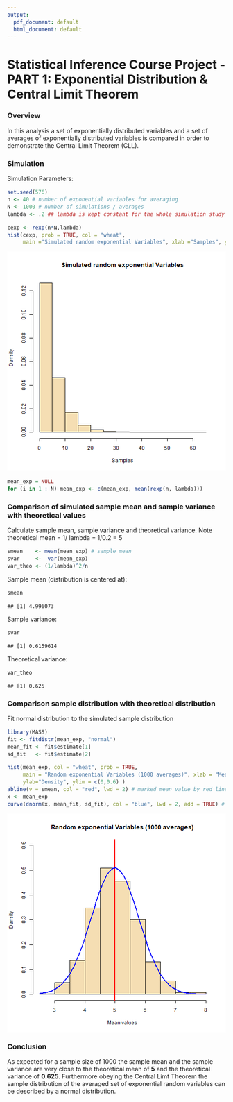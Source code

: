 ```yaml
---
output:
  pdf_document: default
  html_document: default
---
```

# Statistical Inference Course Project - PART 1: Exponential Distribution & Central Limit Theorem

### Overview
In this analysis a set of exponentially distributed variables and a set of averages of exponentially distributed variables is compared in order to demonstrate the Central Limit Theorem (CLL).

### Simulation

Simulation Parameters:

```r
set.seed(576)
n <- 40 # number of exponential variables for averaging 
N <- 1000 # number of simulations / averages
lambda <- .2 ## lambda is kept constant for the whole simulation study
```


```r
cexp <- rexp(n*N,lambda)
hist(cexp, prob = TRUE, col = "wheat", 
     main ="Simulated random exponential Variables", xlab ="Samples", ylab="Density")
```

![plot of chunk unnamed-chunk-5](figure/unnamed-chunk-5-1.png)


```r
mean_exp = NULL
for (i in 1 : N) mean_exp <- c(mean_exp, mean(rexp(n, lambda)))
```

### Comparison of simulated sample mean and sample variance with theoretical values

Calculate sample mean, sample variance and theoretical variance. Note theoretical mean = 1/ lambda = 1/0.2 = 5 

```r
smean    <- mean(mean_exp) # sample mean
svar     <-  var(mean_exp)
var_theo <- (1/lambda)^2/n
```

Sample mean (distribution is centered at):

```r
smean
```

```
## [1] 4.996073
```

Sample variance:

```r
svar
```

```
## [1] 0.6159614
```

Theoretical variance:

```r
var_theo
```

```
## [1] 0.625
```

### Comparison sample distribution with theoretical distribution

Fit normal distribution to the simulated sample distribution

```r
library(MASS)
fit <- fitdistr(mean_exp, "normal")
mean_fit <- fit$estimate[1]
sd_fit   <- fit$estimate[2]
```


```r
hist(mean_exp, col = "wheat", prob = TRUE, 
     main = "Random exponential Variables (1000 averages)", xlab = "Mean values", 
     ylab="Density", ylim = c(0,0.6) )
abline(v = smean, col = "red", lwd = 2) # marked mean value by red line
x <- mean_exp
curve(dnorm(x, mean_fit, sd_fit), col = "blue", lwd = 2, add = TRUE) # estimated standard error
```

<img src="figure/unnamed-chunk-12-1.png" title="plot of chunk unnamed-chunk-12" alt="plot of chunk unnamed-chunk-12" style="display: block; margin: auto;" />

### Conclusion
As expected for a sample size of 1000 the sample mean and the sample variance are very 
close to the theoretical mean of **5** and the theoretical variance of **0.625**.
Furthermore obeying the Central Limt Theorem the sample distribution of the averaged set of exponential random variables can be described by a normal distribution.
